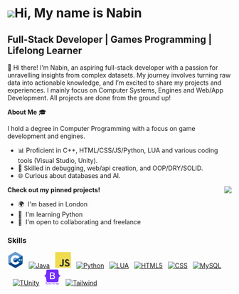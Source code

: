 ![](https://user-images.githubusercontent.com/18350557/176309783-0785949b-9127-417c-8b55-ab5a4333674e.gif)Hi, My name is Nabin
===========================================================================================================================

Full-Stack Developer | Games Programming | Lifelong Learner
---------------------------------------------------


👋 Hi there! I’m Nabin, an aspiring full-stack developer with a passion for unravelling insights from complex datasets. My journey involves turning raw data into actionable knowledge, and I’m excited to share my projects and experiences. I mainly focus on Computer Systems, Engines and Web/App Development. All projects are done from the ground up! 

**About Me** 🎓 

I hold a degree in Computer Programming with a focus on game development and engines.
* 📊 Proficient in C++, HTML/CSS/JS/Python, LUA and various coding tools (Visual Studio, Unity). 
* 🧩 Skilled in debugging, web/api creation, and OOP/DRY/SOLID. 
* 🌐 Curious about databases and AI. 
<img align="right" height="180" width="auto" src="https://github.com/Nabin-R/Nabin-R/assets/72493874/30706220-40bb-46fe-96bc-1c89d6b4dc8e" />

**Check out my pinned projects!** 

* 🌍  I'm based in London
* 🧠  I'm learning Python
* 🤝  I'm open to collaborating and freelance

### Skills

<p align="left">
<a href="https://isocpp.org/" target="_blank" rel="noreferrer"><img src="https://raw.githubusercontent.com/devicons/devicon/master/icons/cplusplus/cplusplus-original.svg" width="36" height="36" alt="C++" /></a>&nbsp;&nbsp;
<a href="https://www.java.com/en/" target="_blank" rel="noreferrer"><img src="https://cdn.jsdelivr.net/gh/devicons/devicon/icons/java/java-original.svg" width="36" height="36" alt="Java" /></a>&nbsp;&nbsp;
<a href="https://www.learn-js.org/" target="_blank" rel="noreferrer"><img src="https://raw.githubusercontent.com/devicons/devicon/master/icons/javascript/javascript-original.svg" width="36" height="36" alt="Javascript" /></a>&nbsp;&nbsp;
<a href="https://www.python.org/" target="_blank" rel="noreferrer"><img src="https://raw.githubusercontent.com/danielcranney/readme-generator/main/public/icons/skills/python-colored.svg" width="36" height="36" alt="Python" /></a>&nbsp;&nbsp;
<a href="https://www.lua.org/" target="_blank" rel="noreferrer"><img src="https://upload.wikimedia.org/wikipedia/commons/thumb/c/cf/Lua-Logo.svg/947px-Lua-Logo.svg.png" width="36" height="36" alt="LUA" /></a>&nbsp;&nbsp;
<a href="https://developer.mozilla.org/en-US/docs/Glossary/HTML5" target="_blank" rel="noreferrer"><img src="https://www.svgrepo.com/show/353884/html-5.svg" width="36" height="36" alt="HTML5" /></a>&nbsp;&nbsp;
<a href="https://www.w3schools.com/css/" target="_blank" rel="noreferrer"><img src="https://www.svgrepo.com/show/353623/css-3.svg" width="36" height="36" alt="CSS" /></a>&nbsp;&nbsp;
<a href="https://www.mysql.com/" target="_blank" rel="noreferrer"><img src="https://www.svgrepo.com/show/303251/mysql-logo.svg" width="36" height="36" alt="MySQL" /></a>&nbsp;&nbsp;
<a href="https://unity.com/" target="_blank" rel="noreferrer; return false;"><img src="https://www.svgrepo.com/show/342325/unity.svg" width="36" height="36" alt="TUnity" /></a>&nbsp;&nbsp;
<a href="https://getbootstrap.com/" target="_blank" rel="noreferrer"><img src="https://raw.githubusercontent.com/devicons/devicon/master/icons/bootstrap/bootstrap-plain-wordmark.svg" width="36" height="36" alt="Bootstrap" /></a>&nbsp;&nbsp;
<a href="https://tailwindcss.com/" target="_blank" rel="noreferrer; return false;"><img src="https://static-00.iconduck.com/assets.00/tailwind-css-icon-2048x1229-u8dzt4uh.png" width="36" height="28" alt="Tailwind" /></a>&nbsp;&nbsp;
</p>


